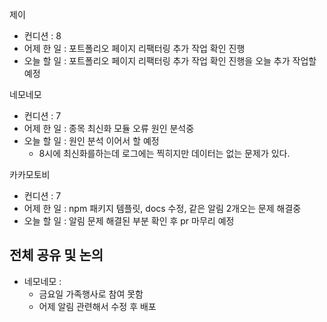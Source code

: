 
제이
- 컨디션 : 8
- 어제 한 일 : 포트폴리오 페이지 리팩터링 추가 작업 확인 진행
- 오늘 할 일 : 포트폴리오 페이지 리팩터링 추가 작업 확인 진행을 오늘 추가 작업할 예정

네모네모
- 컨디션 : 7
- 어제 한 일 : 종목 최신화 모듈 오류 원인 분석중
- 오늘 할 일 : 원인 분석 이어서 할 예정
	- 8시에 최신화를하는데 로그에는 찍히지만 데이터는 없는 문제가 있다.

카카모토비
- 컨디션 : 7
- 어제 한 일 : npm 패키지 템플릿, docs 수정, 같은 알림 2개오는 문제 해결중
- 오늘 할 일 : 알림 문제 해결된 부분 확인 후 pr 마무리 예정

## 전체 공유 및 논의
- 네모네모 : 
	- 금요일 가족행사로 참여 못함
	- 어제 알림 관련해서 수정 후 배포